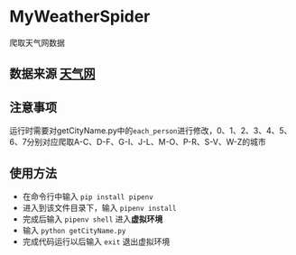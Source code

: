 # MyWeatherSpider
爬取天气网数据

## 数据来源 [天气网](lishi.tianqi.com)

## 注意事项
  运行时需要对getCityName.py中的`each_person`进行修改，0、1、2、3、4、5、6、7分别对应爬取A-C、D-F、G-I、J-L、M-O、P-R、S-V、W-Z的城市

## 使用方法
- 在命令行中输入 `pip install pipenv`
- 进入到该文件目录下，输入 `pipenv install`
- 完成后输入 `pipenv shell` 进入**虚拟环境**
- 输入 `python getCityName.py`
- 完成代码运行以后输入 `exit` 退出虚拟环境
